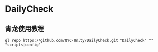 # DailyCheck

## 青龙使用教程

```
ql repo https://github.com/QYC-Unity/DailyCheck.git "DailyCheck" "" "scripts|config"
```

